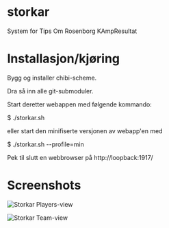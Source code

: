 # storkar

System for Tips Om Rosenborg KAmpResultat

# Installasjon/kjøring

Bygg og installer chibi-scheme.

Dra så inn alle git-submoduler.

Start deretter webappen med følgende kommando:

 $ ./storkar.sh

eller start den minifiserte versjonen av webapp'en med

 $ ./storkar.sh --profile=min

Pek til slutt en webbrowser på http://loopback:1917/

# Screenshots

![Storkar Players-view](http://rosenborgsupportersoftware.github.io/images/storkar_players.jpg)

![Storkar Team-view](http://rosenborgsupportersoftware.github.io/images/storkar_teams.jpg)
